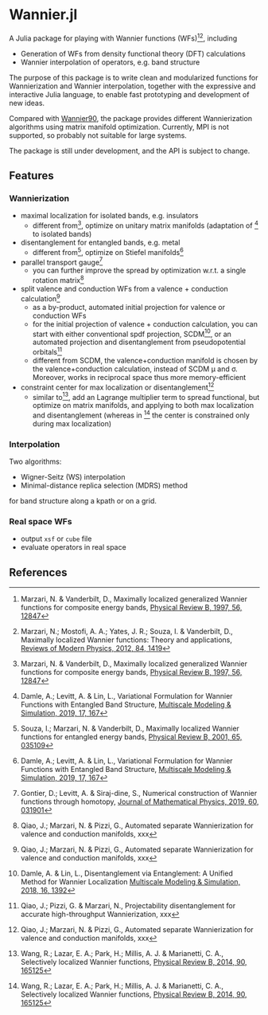 # Wannier.jl

A Julia package for playing with Wannier functions (WFs)[^MV97][^MMYSV12], including

- Generation of WFs from density functional theory (DFT) calculations
- Wannier interpolation of operators, e.g. band structure

The purpose of this package is to write clean and modularized functions for Wannierization
and Wannier interpolation, together with the expressive and interactive Julia language,
to enable fast prototyping and development of new ideas.

Compared with [Wannier90](http://www.wannier.org/), the package provides different
Wannierization algorithms using matrix manifold optimization.
Currently, MPI is not supported, so probably not suitable for large systems.

The package is still under development, and the API is subject to change.

## Features

### Wannierization

- maximal localization for isolated bands, e.g. insulators
  - different from[^MV97], optimize on unitary matrix manifolds (adaptation of [^DLL19] to isolated bands)
- disentanglement for entangled bands, e.g. metal
  - different from[^SMV01], optimize on Stiefel manifolds[^DLL19]
- parallel transport gauge[^GLS19]
  - you can further improve the spread by optimization w.r.t. a single rotation matrix[^QMP21]
- split valence and conduction WFs from a valence + conduction calculation[^QMP21]
  - as a by-product, automated initial projection for valence or conduction WFs
  - for the initial projection of valence + conduction calculation, you can start with either
    conventional spdf projection, SCDM[^DL18], or an automated projection and disentanglement
    from pseudopotential orbitals[^QPM21]
  - different from SCDM, the valence+conduction manifold is chosen by the valence+conduction calculation,
    instead of SCDM μ and σ. Moreover, works in reciprocal space thus more memory-efficient
- constraint center for max localization or disentanglement[^QMP21]
  - similar to[^WLPMM14], add an Lagrange multiplier term to spread functional, but optimize
    on matrix manifolds, and applying to both max localization and disentanglement
    (whereas in [^WLPMM14] the center is constrained only during max localization)

### Interpolation

Two algorithms:

- Wigner-Seitz (WS) interpolation
- Minimal-distance replica selection (MDRS) method

for band structure along a kpath or on a grid.

### Real space WFs

- output `xsf` or `cube` file
- evaluate operators in real space

## References

[^MV97]: Marzari, N. & Vanderbilt, D.,
    Maximally localized generalized Wannier functions for composite energy bands,
    [Physical Review B, 1997, 56, 12847](https://doi.org/10.1103/physrevb.56.12847)
[^MMYSV12]: Marzari, N.; Mostofi, A. A.; Yates, J. R.; Souza, I. & Vanderbilt, D.,
    Maximally localized Wannier functions: Theory and applications,
    [Reviews of Modern Physics, 2012, 84, 1419](https://doi.org/10.1103/revmodphys.84.1419)
[^SMV01]: Souza, I.; Marzari, N. & Vanderbilt, D.,
    Maximally localized Wannier functions for entangled energy bands,
    [Physical Review B, 2001, 65, 035109](https://doi.org/10.1103/physrevb.65.035109)
[^DLL19]: Damle, A.; Levitt, A. & Lin, L.,
    Variational Formulation for Wannier Functions with Entangled Band Structure,
    [Multiscale Modeling & Simulation, 2019, 17, 167](https://doi.org/10.1137/18m1167164)
[^GLS19]: Gontier, D.; Levitt, A. & Siraj-dine, S.,
    Numerical construction of Wannier functions through homotopy,
    [Journal of Mathematical Physics, 2019, 60, 031901](https://doi.org/10.1063/1.5085753)
[^QPM21]: Qiao, J.; Pizzi, G. & Marzari, N.,
    Projectability disentanglement for accurate high-throughput Wannierization,
    xxx
[^QMP21]: Qiao, J.; Marzari, N. & Pizzi, G.,
    Automated separate Wannierization for valence and conduction manifolds,
    xxx
[^DL18]: Damle, A. & Lin, L.,
    Disentanglement via Entanglement: A Unified Method for Wannier Localization
    [Multiscale Modeling & Simulation, 2018, 16, 1392](https://doi.org/10.1137/17m1129696)
[^WLPMM14]: Wang, R.; Lazar, E. A.; Park, H.; Millis, A. J. & Marianetti, C. A.,
    Selectively localized Wannier functions,
    [Physical Review B, 2014, 90, 165125](https://doi.org/10.1103/physrevb.90.165125)
